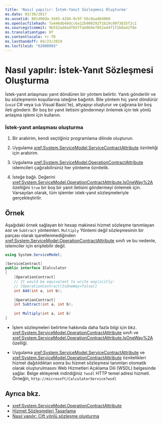 ```yaml
---
title: 'Nasıl yapılır: İstek-Yanıt Sözleşmesi Oluşturma'
ms.date: 03/30/2017
ms.assetid: 801d90da-3d45-4284-9c9f-56c8aadb4060
ms.openlocfilehash: 7a446db49dcc6a12b900292f1b19c9973835f2c1
ms.sourcegitcommit: 9b552addadfb57fab0b9e7852ed4f1f1b8a42f8e
ms.translationtype: HT
ms.contentlocale: tr-TR
ms.lasthandoff: 04/23/2019
ms.locfileid: "62000993"
---
```

# <a name="how-to-create-a-request-reply-contract"></a>Nasıl yapılır: İstek-Yanıt Sözleşmesi Oluşturma
İstek-yanıt anlaşması yanıt döndüren bir yöntem belirtir. Yanıtı gönderilir ve bu sözleşmenin koşullarına isteğine bağıntılı. Bile yöntem hiç yanıt döndürür (`void` C# veya `Sub` Visual Basic'te), altyapıyı oluşturur ve çağırana bir boş ileti gönderir. Bir boş bir yanıt iletisini göndermeyi önlemek için tek yönlü anlaşma işlemi için kullanın.  
  
### <a name="to-create-a-request-reply-contract"></a>İstek-yanıt anlaşması oluşturma  
  
1. Bir arabirim, kendi seçtiğiniz programlama dilinde oluşturun.  
  
2. Uygulama <xref:System.ServiceModel.ServiceContractAttribute> özniteliği için arabirim.  
  
3. Uygulama <xref:System.ServiceModel.OperationContractAttribute> istemcileri çağırabilirsiniz her yönteme öznitelik.  
  
4. İsteğe bağlı. Değerini <xref:System.ServiceModel.OperationContractAttribute.IsOneWay%2A> özelliğini `true` bir boş bir yanıt iletisini göndermeyi önlemek için. Varsayılan olarak, tüm işlemler istek-yanıt sözleşmeleriyle gerçekleştirilir.  
  
## <a name="example"></a>Örnek  
 Aşağıdaki örnek sağlayan bir hesap makinesi hizmet sözleşme tanımlayan `Add` ve `Subtract` yöntemleri. `Multiply` Yöntemi değil sözleşmesinin bir parçası olarak işaretlenmediğinden <xref:System.ServiceModel.OperationContractAttribute> sınıfı ve bu nedenle, istemciler için erişilebilir değil.  
  
```csharp
using System.ServiceModel;

[ServiceContract]
public interface ICalculator
{
    [OperationContract]
    // It would be equivalent to write explicitly:
    // [OperationContract(IsOneWay=false)]
    int Add(int a, int b);
    
    [OperationContract]
    int Subtract(int a, int b);
    
    int Multiply(int a, int b)
}
```
  
- İşlem sözleşmeleri belirtme hakkında daha fazla bilgi için bkz. <xref:System.ServiceModel.OperationContractAttribute> sınıfı ve <xref:System.ServiceModel.OperationContractAttribute.IsOneWay%2A> özelliği.  
  
- Uygulama <xref:System.ServiceModel.ServiceContractAttribute> ve <xref:System.ServiceModel.OperationContractAttribute> öznitelikleri hizmet dağıtıldıktan sonra bu hizmet sözleşmesi tanımları otomatik olarak oluşturulmasını Web Hizmetleri Açıklama Dili (WSDL) belgesinde sağlar. Belge ekleyerek indirdiğiniz `?wsdl` HTTP temel adresi hizmeti. Örneğin, `http://microsoft/CalculatorService?wsdl`  
  
## <a name="see-also"></a>Ayrıca bkz.

- <xref:System.ServiceModel.OperationContractAttribute>
- [Hizmet Sözleşmeleri Tasarlama](../../../../docs/framework/wcf/designing-service-contracts.md)
- [Nasıl yapılır: Çift yönlü sözleşme oluşturma](../../../../docs/framework/wcf/feature-details/how-to-create-a-duplex-contract.md)
